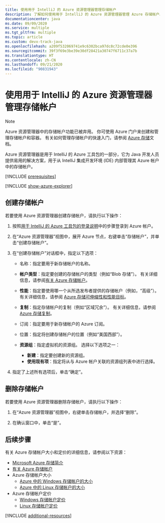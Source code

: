 ```yaml
---
title: 使用用于 IntelliJ 的 Azure 资源管理器管理存储帐户
description: 了解如何使用用于 IntelliJ 的 Azure 资源管理器管理 Azure 存储帐户。
documentationcenter: java
ms.date: 09/09/2020
ms.service: multiple
ms.tgt_pltfrm: multiple
ms.topic: article
ms.custom: devx-track-java
ms.openlocfilehash: a209f532069741e9c6302bca97dc8c72cde0e396
ms.sourcegitcommit: 39f3f69e3be39e30df28421a30747f6711c37a7b
ms.translationtype: HT
ms.contentlocale: zh-CN
ms.lasthandoff: 09/21/2020
ms.locfileid: "90831943"
---
```

# <a name="manage-storage-accounts-by-using-the-azure-explorer-for-intellij"></a>使用用于 IntelliJ 的 Azure 资源管理器管理存储帐户

> [!NOTE]
> Azure 资源管理器中的存储帐户功能已被弃用。 你可使用 Azure 门户来创建和管理存储帐户和容器。 有关如何管理存储帐户的快速入门，请参阅 [Azure 存储](/azure/storage/blobs/storage-quickstart-blobs-portal)文档。

Azure 资源管理器是用于 IntelliJ 的 Azure 工具包的一部分，它为 Java 开发人员提供易用的解决方案，用于从 IntelliJ 集成开发环境 (IDE) 内部管理其 Azure 帐户中的存储帐户。

[!INCLUDE [prerequisites](includes/prerequisites.md)]

[!INCLUDE [show-azure-explorer](includes/show-azure-explorer.md)]

## <a name="create-a-storage-account"></a>创建存储帐户

若要使用 Azure 资源管理器创建存储帐户，请执行以下操作：

1. 按照[用于 IntelliJ 的 Azure 工具包的登录说明]中的步骤登录到 Azure 帐户。 

2. 在“Azure 资源管理器”视图中，展开 Azure 节点，右键单击“存储帐户”，并单击“创建存储帐户”。   

3. 在“创建存储帐户”对话框中，指定以下选项：

   * 名称：指定要用于新存储帐户的名称。

   * **帐户类型**：指定要创建的存储帐户的类型（例如“Blob 存储”）。 有关详细信息，请参阅[有关 Azure 存储帐户]。 

   * **性能**：指定要使用哪一个从所选发布者提供的存储帐户（例如，“高级”）。 有关详细信息，请参阅 [Azure 存储可伸缩性和性能目标]。 

   * **复制**：指定存储帐户的复制（例如“区域冗余”）。 有关详细信息，请参阅 [Azure 存储复制]。 

   * 订阅：指定要用于新存储帐户的 Azure 订阅。

   * 位置：指定将创建存储帐户的位置（例如“美国西部”）。

   * **资源组**：指定虚拟机的资源组。 选择以下选项之一：
      * **新建**：指定要创建新的资源组。
      * **使用现有项**：指定将从与 Azure 帐户关联的资源组列表中进行选择。

4. 指定了上述所有选项后，单击“确定”。

## <a name="delete-a-storage-account"></a>删除存储帐户

若要使用 Azure 资源管理器删除存储帐户，请执行以下操作：

1. 在“Azure 资源管理器”视图中，右键单击存储帐户，并选择“删除”。 

2. 在确认窗口中，单击“是”。


## <a name="next-steps"></a>后续步骤

有关 Azure 存储帐户大小和定价的详细信息，请参阅以下资源：

* [Microsoft Azure 存储简介]
* [有关 Azure 存储帐户]
* Azure 存储帐户大小
  * [Azure 中的 Windows 存储帐户的大小]
  * [Azure 中的 Linux 存储帐户的大小]
* Azure 存储帐户定价
  * [Windows 存储帐户定价]
  * [Linux 存储帐户定价]

[!INCLUDE [additional-resources](includes/additional-resources.md)]

<!-- URL List -->

[用于 IntelliJ 的 Azure 工具包的登录说明]: ./sign-in-instructions.md
[Microsoft Azure 存储简介]: /azure/storage/common/storage-introduction
[有关 Azure 存储帐户]: /azure/storage/storage-create-storage-account
[Azure 存储复制]: /azure/storage/storage-redundancy
[Azure 存储可伸缩性和性能目标]: /azure/storage/storage-scalability-targets
[Naming and referencing containers, blobs, and metadata]: https://go.microsoft.com/fwlink/?LinkId=255555

[Azure 中的 Windows 存储帐户的大小]: /azure/virtual-machines/sizes
[Azure 中的 Linux 存储帐户的大小]: /azure/virtual-machines/sizes
[Windows 存储帐户定价]: https://azure.microsoft.com/pricing/details/virtual-machines/windows/
[Linux 存储帐户定价]: https://azure.microsoft.com/pricing/details/virtual-machines/linux/

<!-- IMG List -->

[CS01]: media/managing-storage-accounts-using-azure-explorer/CS01.png
[CS02]: media/managing-storage-accounts-using-azure-explorer/CS02.png
[CC01]: media/managing-storage-accounts-using-azure-explorer/CC01.png
[CC02]: media/managing-storage-accounts-using-azure-explorer/CC02.png

[DS01]: media/managing-storage-accounts-using-azure-explorer/DS01.png
[DS02]: media/managing-storage-accounts-using-azure-explorer/DS02.png
[DC01]: media/managing-storage-accounts-using-azure-explorer/DC01.png
[DC02]: media/managing-storage-accounts-using-azure-explorer/DC02.png